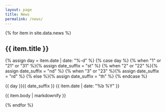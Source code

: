```yaml
---
layout: page
title: News
permalink: /news/
---
```



{% for item in site.data.news %}
<h2>{{ item.title }}</h2>
{% assign day = item.date | date: "%-d" %}
{% case day %}
  {% when "1" or "21" or "31" %}{% assign date_suffix = "st" %}
  {% when "2" or "22" %}{% assign date_suffix = "nd" %}
  {% when "3" or "23" %}{% assign date_suffix = "rd" %}
  {% else %}{% assign date_suffix = "th" %}
{% endcase %}
<p class="date">{{ day }}{{ date_suffix }} {{ item.date | date: "%b %Y" }}</p>
<p>{{ item.body | markdownify }}</p>
{% endfor %}
